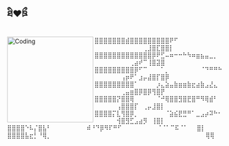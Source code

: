 ##  ཐི❤︎ཋྀ
<img align="left" alt="Coding" width="200" src="https://pbs.twimg.com/media/GT8W0Vqb0AAxaG6?format=jpg">
⣿⣿⣿⣿⣿⣿⣿⣾⣿⣿⣿⣿⣿⣿⣿⣿⣿⠟⠋⠀⠀⠀⠀⠀⠀⠀⠀⠀⠀⠀⠀⠀⠀⠀⠀⠀⠀⠀⠀⠀⢀⣸⣿⣏⣿⣿⡇⠀
⣿⣿⣿⣿⣿⣿⣿⣿⣿⣿⣿⣿⣿⡿⠟⣋⠤⠶⠒⠒⠓⠳⠶⣶⣦⣤⣀⡀⠀⠀⠀⠀⠀⠀⠀⠀⠀⢀⣴⠞⠉⢸⣿⣽⣿⠀⠀⠀
⣿⣿⣿⣿⣿⣿⣿⣿⣿⡿⠋⠉⠀⠀⠀⠁⡀⠀⠀⠀⠀⠀⠀⠀⠈⠙⠛⠛⠓⠀⠀⠀⠀⠀⠀⢠⡶⠟⠁⣰⡤⣼⣿⡏⣿⡿⠀⠀
⣿⣿⣿⣿⣿⣿⣿⣿⣿⠁⠀⠀⠀⠀⡰⣄⣵⣤⣷⣶⣶⣷⣖⣴⣷⣠⣜⣄⠀⠀⠀⠀⠀⠀⠀⢀⣤⣶⣿⡿⣿⡿⢻⣿⡟⠀⠀⠀
⣿⣿⣿⣿⣿⡝⣿⣿⢿⠀⠀⠀⠀⠀⠈⠚⢿⣿⣿⣻⣿⣟⣿⠛⠻⢿⣾⠃⠀⠀⠀⠀⠀⠀⢠⣿⣿⣿⡏⠀⢀⡤⣸⣿⡇⠀⠀⠀
⣿⣿⣿⣿⡍⣇⢻⣿⡿⡀⠀⠀⠀⠀⠀⠀⠈⣵⣮⣟⣛⠛⠁⣀⣠⡴⠽⠓⠂⠀⠀⠀⠀⠀⢺⣿⣻⣋⣠⣴⡻⠀⢸⣿⡇⠀⠀⠀
⣿⣿⣿⣿⠑⠧⡌⣿⣧⠃⠀⠀⠀⠀⠀⠀⠀⠀⠾⠘⠙⡿⠻⠏⠛⠋⠀⠀⠀⠀⠀⠀⠀⠀⠈⠈⠁⠉⠯⠈⠁⠀⠀⣿⡇⠀⠀⠀
⣿⣿⣿⣿⣧⣖⡃⠘⢿⡀⠀⠀⠀⠀⠀⠀⠀⠀⠀⠀⠀⠀⠀⠀⠀⠀⠀⠀⠀⠀⠀⠀⠀⠀⠀⠀⠀⠀⠀⠀⠀⠀⠀⠀⠀⢿⢿⠀



<!--
**goryblake/goryblake** is a ✨ _special_ ✨ repository because its `README.md` (this file) appears on your GitHub profile.

Here are some ideas to get you started:

- 🔭 I’m currently working on ...
- 🌱 I’m currently learning ...
- 👯 I’m looking to collaborate on ...
- 🤔 I’m looking for help with ...
- 💬 Ask me about ...
- 📫 How to reach me: ...
- 😄 Pronouns: ...
- ⚡ Fun fact: ...
-->
